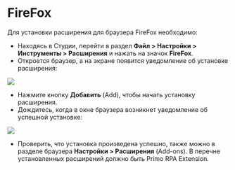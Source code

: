 # FireFox

Для установки расширения для браузера FireFox необходимо:

* Находясь в Студии, перейти в раздел **Файл > Настройки > Инструменты > Расширения** и нажать на значок **FireFox**.
* Откроется браузер, а на экране появится уведомление об установке расширения:

![](../../../.gitbook/assets/setup\_ff1.png)

* Нажмите кнопку **Добавить** (Add), чтобы начать установку расширения.
* Дождитесь, когда в окне браузера возникнет уведомление об успешной установке:

![](../../../.gitbook/assets/setup\_ff2.png)

* Проверить, что установка произведена успешно, также можно в разделе браузера **Настройки > Расширения** (Add-ons). В перечне установленных расширений должно быть Primo RPA Extension.
